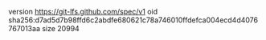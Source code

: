 version https://git-lfs.github.com/spec/v1
oid sha256:d7ad5d7b98ffd6c2abdfe680621c78a746010ffdefca004ecd4d4076767013aa
size 20994
